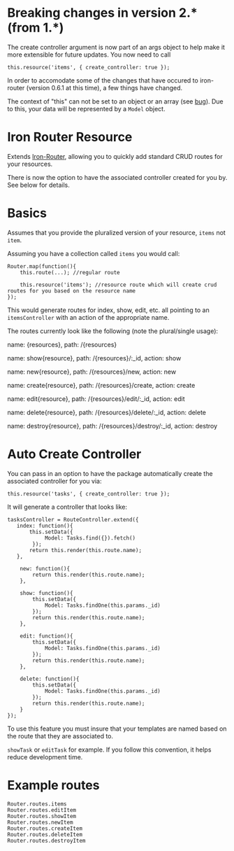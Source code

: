 # Breaking changes in version 2.* (from 1.*)

The create controller argument is now part of an args object to help make it more extensible for future updates. You now need to call

```
this.resource('items', { create_controller: true });
```

In order to accomodate some of the changes that have occured to iron-router (version 0.6.1 at this time), a few things have changed. 

The context of "this" can not be set to an object or an array (see [bug](https://github.com/EventedMind/iron-router/issues/234)). Due to this, your data will be represented by a `Model` object. 

# Iron Router Resource

Extends [Iron-Router](https://github.com/EventedMind/iron-router), allowing you to quickly add standard CRUD routes for your resources.

There is now the option to have the associated controller created for you by. See below for details.

# Basics

Assumes that you provide the pluralized version of your resource, `items` not `item`.

Assuming you have a collection called `items` you would call:

```
Router.map(function(){
    this.route(...); //regular route

    this.resource('items'); //resource route which will create crud routes for you based on the resource name
});
```

This would generate routes for index, show, edit, etc. all pointing to an `itemsController` with an action of the appropriate name.

The routes currently look like the following (note the plural/single usage):

name: {resources}, path: /{resources}

name: show{resource}, path: /{resources}/:_id, action: show

name: new{resource}, path: /{resources}/new, action: new

name: create{resource}, path: /{resources}/create, action: create

name: edit{resource}, path: /{resources}/edit/:_id, action: edit

name: delete{resource}, path: /{resources}/delete/:_id, action: delete

name: destroy{resource}, path: /{resources}/destroy/:_id, action: destroy

# Auto Create Controller
You can pass in an option to have the package automatically create the associated controller for you via:

```
this.resource('tasks', { create_controller: true });
```

It will generate a controller that looks like:

```
tasksController = RouteController.extend({
   index: function(){
       this.setData({
            Model: Tasks.find({}).fetch()
        });
       return this.render(this.route.name);
   },

    new: function(){
        return this.render(this.route.name);
    },

    show: function(){
        this.setData({
            Model: Tasks.findOne(this.params._id)
        });
        return this.render(this.route.name);
    },

    edit: function(){
        this.setData({
            Model: Tasks.findOne(this.params._id)
        });
        return this.render(this.route.name);
    },

    delete: function(){
        this.setData({ 
            Model: Tasks.findOne(this.params._id)
        });
        return this.render(this.route.name);
    }
});
```
To use this feature you must insure that your templates are named based on the route that they are associated to.

`showTask` or `editTask` for example. If you follow this convention, it helps reduce development time.

# Example routes
```
Router.routes.items
Router.routes.editItem
Router.routes.showItem
Router.routes.newItem
Router.routes.createItem
Router.routes.deleteItem
Router.routes.destroyItem
```